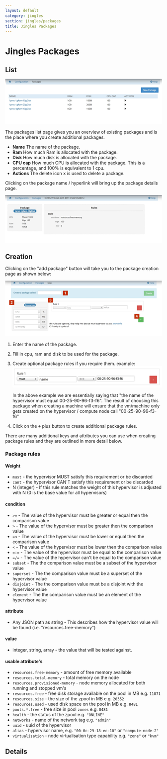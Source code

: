```yaml
---
layout: default
category: jingles
section: jingles/packages
title: Jingles Packages
---
```

# Jingles Packages


## List<a id="list"></a>

![](/assets/img/jingles/packages01.jpg)

The packages list page gives you an overview of existing packages and is the place where you create additional packages.

- **Name** The name of the package.
- **Ram** How much Ram is allocated with the package.
- **Disk** How much disk is allocated with the package.
- **CPU cap** How much CPU is allocated with the package. This is a percentage, and 100% is equivalent to 1 cpu.
- **Actions** The delete icon <kbd>x</kbd> is used to delete a package.

Clicking on the package name / hyperlink will bring up the package details page.

![](/assets/img/jingles/packages02.jpg)

## Creation<a id="new"></a>
Clicking on the "add package" button will take you to the package creation page as shown below:

![](/assets/img/jingles/packages03.jpg)


1. Enter the name of the package.
2. Fill in cpu, ram and disk to be used for the package.
3. Create optional package rules if you require them. example:
    ![](/assets/img/jingles/packages04.jpg)

    In the above example we are essentially saying that "the name of the hypervisor must equal 00-25-90-96-f3-f6". The result of choosing this package when creating a machine will ensure that the vm/machine only gets created on the hypervisor / compute node call "00-25-90-96-f3-f6"

4. Click on the <kbd>+</kbd> plus button to create additional package rules.

<p class="bs-callout bs-callout-info">
There are many additional keys and attributes you can use when creating package rules and they are outlined in more detail below.
</p>

### Package rules
#### Weight

* `must` - the hypervisor MUST satisfy this requirement or be discarded
* `cant` -  the hypervisor CAN'T satisfy this requirement or be discarded
* N (integer) - If this rule matches the weight of this hypervisor is adjusted with N (0 is the base value for all hypervisors)

#### condition
* `>=` - The value of the hypervisor must be greater or equal then the comparison value
* `>` - The value of the hypervisor must be greater then the comparison value
* `=<` - The value of the hypervisor must be lower or equal then the comparison value
* `<` - The value of the hypervisor must be lower then the comparison value
* `=:=` - The value of the hypervisor must be equal to the comparison value
* `=/=` - The value of the hypervisor can't be equal to the comparison value
* `subset` - The the comparison value must be a subset of the hypervisor value
* `superset` - The the comparison value must be a superset of the hypervisor value
* `disjoint` - The the comparison value must be a disjoint with the hypervisor value
* `element` - The the comparison value must be an element of the hypervisor value

#### attribute
* Any JSON path as string - This describes how the hypervisor value will be found (i.e. "resources.free-memory")

#### value
* integer, string, array - the value that will be tested against.


#### usable attribute's

- `resources.free-memory` - amount of free memory available
- `resources.total-memory` - total memory on the node
- `resources.provisioned-memory` - node memory allocated for both running and stopped vm's
- `resources.free` - free disk storage available on the pool in MB e.g. `11871`
- `resources.size` - the size of the zpool in MB e.g. `20352`
- `resources.used` - used disk space on the pool in MB e.g. `8481`
- `pools.*.free` - free size in pool `zones` e.g. `8481`
- `health` - the status of the zpool e.g. `"ONLINE"`
- `networks` - name of the network tag e.g. `"admin"`
- `uuid` - uuid of the hypervisor
- `alias` - hypervisor name, e.g. `"00-0c-29-18-ec-10"` or `"compute-node-2"`
- `virtualisation` - node virtualisation type capability e.g. `"zone"` or `"kvm"`

## Details<a id="details"></a>
